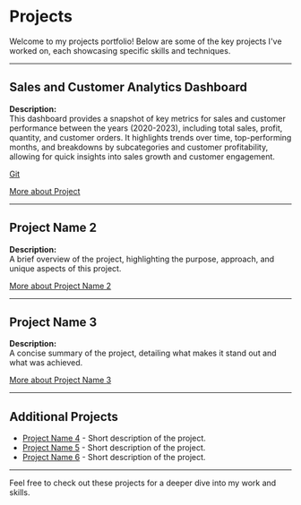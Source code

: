 # Projects

Welcome to my projects portfolio! Below are some of the key projects I've worked on, each showcasing specific skills and techniques.

---

## Sales and Customer Analytics Dashboard 
**Description:**  
This dashboard provides a snapshot of key metrics for sales and customer performance between the years (2020-2023), including total sales, profit, quantity, and customer orders. It highlights trends over time, top-performing months, and breakdowns by subcategories and customer profitability, allowing for quick insights into sales growth and customer engagement.

[Git](https://github.com/darklord-57/darklord/tree/main/visualization/tableau/project_sales)  

[More about Project](https://public.tableau.com/app/profile/darklord59/viz/sales_tableau_analysis/CustomerDashboard)  




---

## Project Name 2
**Description:**  
A brief overview of the project, highlighting the purpose, approach, and unique aspects of this project.

[More about Project Name 2](link_to_detailed_project_page_or_repo)

---

## Project Name 3
**Description:**  
A concise summary of the project, detailing what makes it stand out and what was achieved.

[More about Project Name 3](link_to_detailed_project_page_or_repo)

---

## Additional Projects

- [Project Name 4](link_to_detailed_project_page_or_repo) - Short description of the project.
- [Project Name 5](link_to_detailed_project_page_or_repo) - Short description of the project.
- [Project Name 6](link_to_detailed_project_page_or_repo) - Short description of the project.

---

Feel free to check out these projects for a deeper dive into my work and skills.

